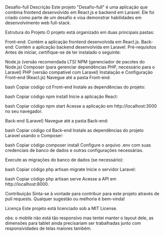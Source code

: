 Desafio-full
Descrição
Este projeto "Desafio-full" é uma aplicação que combina frontend desenvolvido em React.js e backend em Laravel. Ele foi criado como parte de um desafio e visa demonstrar habilidades em desenvolvimento web full-stack.

Estrutura do Projeto
O projeto está organizado em duas principais pastas:

Front-end: Contém a aplicação frontend desenvolvida em React.js.
Back-end: Contém a aplicação backend desenvolvida em Laravel.
Pré-requisitos
Antes de iniciar, certifique-se de ter instalado o seguinte:

Node.js (versão recomendada LTS)
NPM (gerenciador de pacotes do Node.js)
Composer (para gerenciar dependências PHP, necessário para o Laravel)
PHP (versão compatível com Laravel)
Instalação e Configuração
Front-end (React.js)
Navegue até a pasta Front-end:

bash
Copiar código
cd Front-end
Instale as dependências do projeto:

bash
Copiar código
npm install
Inicie a aplicação React:

bash
Copiar código
npm start
Acesse a aplicação em http://localhost:3000 no seu navegador.

Back-end (Laravel)
Navegue até a pasta Back-end:

bash
Copiar código
cd Back-end
Instale as dependências do projeto Laravel usando o Composer:

bash
Copiar código
composer install
Configure o arquivo .env com suas credenciais de banco de dados e outras configurações necessárias.

Execute as migrações do banco de dados (se necessário):

bash
Copiar código
php artisan migrate
Inicie o servidor Laravel:

bash
Copiar código
php artisan serve
Acesse a API em http://localhost:8000.

Contribuição
Sinta-se à vontade para contribuir para este projeto através de pull requests. Qualquer sugestão ou melhoria é bem-vinda!

Licença
Este projeto está licenciado sob a MIT License.

obs: o mobile não está tão responsivo mas tentei manter o layout dele, as dimensões para tablet ainda precisariam ser trabalhadas junto com responsividades de telas maiores também.
